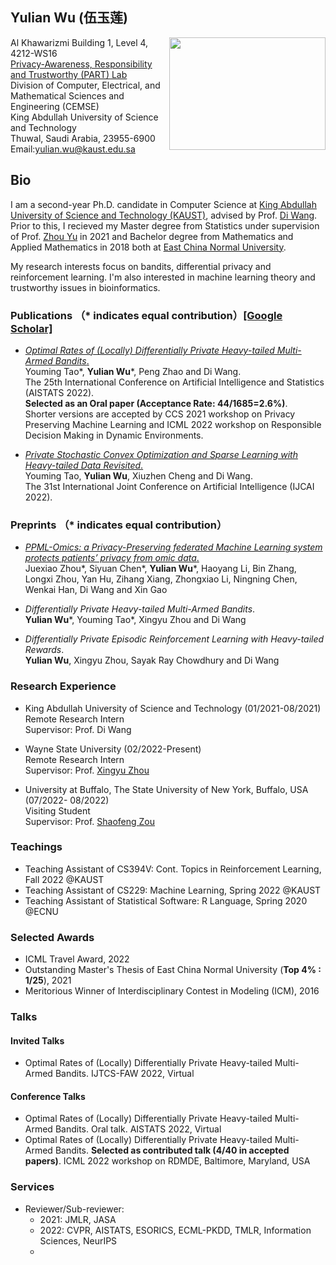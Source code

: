 ## Yulian Wu (伍玉莲)
<img width="250" height="180" src="https://user-images.githubusercontent.com/53608749/154532910-e782a5c9-ad99-4aab-9e9c-1e7878663f41.jpeg" align="right"/>

Al Khawarizmi Building 1, Level 4, 4212-WS16\
[Privacy-Awareness, Responsibility and Trustworthy (PART) Lab](https://cemse.kaust.edu.sa/part)\
Division of Computer, Electrical, and Mathematical Sciences and Engineering (CEMSE)\
King Abdullah University of Science and Technology\
Thuwal, Saudi Arabia, 23955-6900\
Email:yulian.wu@kaust.edu.sa 


## Bio
I am a second-year Ph.D. candidate in Computer Science at [King Abdullah University of Science and Technology (KAUST)](https://www.kaust.edu.sa/en), advised by Prof. [Di Wang](https://shao3wangdi.github.io/). Prior to this, I recieved my Master degree from Statistics under supervision of Prof. [Zhou Yu](https://faculty.ecnu.edu.cn/_s35/wz2/main.psp) in 2021 and Bachelor degree from Mathematics and Applied Mathematics in 2018 both at [East China Normal University](https://www.ecnu.edu.cn/).

My research interests focus on bandits, differential privacy and reinforcement learning. I'm also interested in machine learning theory and trustworthy issues in bioinformatics.


### Publications （* indicates equal contribution）[[Google Scholar]](https://scholar.google.com/citations?user=10E7OtIAAAAJ&hl=en)

- [*Optimal Rates of (Locally) Differentially Private Heavy-tailed Multi-Armed Bandits*.](https://proceedings.mlr.press/v151/tao22a.html) \
  Youming Tao\*, **Yulian Wu**\*, Peng Zhao and Di Wang. \
  The 25th International Conference on Artificial Intelligence and Statistics (AISTATS 2022).\
  **Selected as an Oral paper (Acceptance Rate: 44/1685=2.6%)**.\
  Shorter versions are accepted by CCS 2021 workshop on Privacy Preserving Machine Learning and ICML 2022 workshop on Responsible Decision Making in Dynamic Environments.
  
- [*Private Stochastic Convex Optimization and Sparse Learning with Heavy-tailed Data Revisited*.](https://www.ijcai.org/proceedings/2022/548) \
  Youming Tao, **Yulian Wu**, Xiuzhen Cheng and Di Wang.\
  The 31st International Joint Conference on Artificial Intelligence (IJCAI 2022).
  
### Preprints （* indicates equal contribution）
- [*PPML-Omics: a Privacy-Preserving federated Machine Learning system protects patients’ privacy from omic data*.](https://www.biorxiv.org/content/10.1101/2022.03.23.485485v1.abstract)\
  Juexiao Zhou\*, Siyuan Chen\*, **Yulian Wu**\*, Haoyang Li, Bin Zhang, Longxi Zhou, Yan Hu, Zihang Xiang, Zhongxiao Li, 
  Ningning Chen, Wenkai Han, Di Wang and Xin Gao
  
- *Differentially Private Heavy-tailed Multi-Armed Bandits*.\
  **Yulian Wu**\*, Youming Tao\*, Xingyu Zhou and Di Wang
  
- *Differentially Private Episodic Reinforcement Learning with Heavy-tailed Rewards*.\
  **Yulian Wu**, Xingyu Zhou, Sayak Ray Chowdhury and Di Wang
  
### Research Experience
- King Abdullah University of Science and Technology (01/2021-08/2021)\
  Remote Research Intern\
  Supervisor: Prof. Di Wang
 
- Wayne State University (02/2022-Present)\
  Remote Research Intern\
  Supervisor: Prof. [Xingyu Zhou](https://xingyuzhou.org)
  
- University at Buffalo, The State University of New York, Buffalo, USA (07/2022- 08/2022)\
  Visiting Student\
  Supervisor: Prof. [Shaofeng Zou](http://www.acsu.buffalo.edu/~szou3/)

### Teachings
- Teaching Assistant of CS394V: Cont. Topics in Reinforcement Learning, Fall 2022 @KAUST
- Teaching Assistant of CS229: Machine Learning, Spring 2022 @KAUST
- Teaching Assistant of Statistical Software: R Language, Spring 2020 @ECNU


### Selected Awards
- ICML Travel Award, 2022 
- Outstanding Master's Thesis of East China Normal University (**Top 4% : 1/25**), 2021 
- Meritorious Winner of Interdisciplinary Contest in Modeling (ICM), 2016 


### Talks

#### Invited Talks
- Optimal Rates of (Locally) Differentially Private Heavy-tailed Multi-Armed Bandits. IJTCS-FAW 2022, Virtual


#### Conference Talks
- Optimal Rates of (Locally) Differentially Private Heavy-tailed Multi-Armed Bandits. Oral talk. AISTATS 2022, Virtual
- Optimal Rates of (Locally) Differentially Private Heavy-tailed Multi-Armed Bandits. **Selected as contributed talk (4/40 in accepted papers)**. ICML 2022 workshop on RDMDE, Baltimore, Maryland, USA

### Services
- Reviewer/Sub-reviewer: 
  - 2021: JMLR, JASA
  - 2022: CVPR, AISTATS, ESORICS, ECML-PKDD, TMLR, Information Sciences, NeurIPS
  - 
<!--<script type="text/javascript" src="//rf.revolvermaps.com/0/0/6.js?i=5t6uoz0hjby&amp;m=7&amp;c=e63100&amp;cr1=ffffff&amp;f=arial&amp;l=0&amp;bv=90&amp;lx=-420&amp;ly=420&amp;hi=20&amp;he=7&amp;hc=a8ddff&amp;rs=80" async="async"></script>-->
<div style="display:inline-block;width:205px;" align="center"><script type="text/javascript" src="//rf.revolvermaps.com/0/0/7.js?i=5t6uoz0hjby&amp;m=0&amp;c=ff0000&amp;cr1=ffffff&amp;sx=0" async="async"></script></div>

